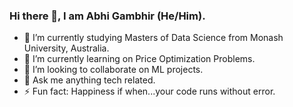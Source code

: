### Hi there 👋, I am Abhi Gambhir (He/Him).


<!-- **abhiGambhir0914/abhiGambhir0914** is a ✨ _special_ ✨ repository because its `README.md` (this file) appears on your GitHub profile. -->


- 🔭 I’m currently studying Masters of Data Science from Monash University, Australia.
- 🌱 I’m currently learning on Price Optimization Problems.
- 👯 I’m looking to collaborate on ML projects.
- 💬 Ask me anything tech related.
- ⚡ Fun fact: Happiness if when...your code runs without error. 


<!-- ## ⏳ My Stats

![My github stats](https://github-readme-stats.vercel.app/api?username=abhiGambhir0914&show_icons=true&title_color=fff&icon_color=79ff97&text_color=9f9f9f&bg_color=151515&hide=issues)

## 💕 My Top Languages

![My Top Langs](https://github-readme-stats.vercel.app/api/top-langs/?title_color=fff&icon_color=79ff97&text_color=9f9f9f&bg_color=151515&username=abhiGambhir0914)
 -->
